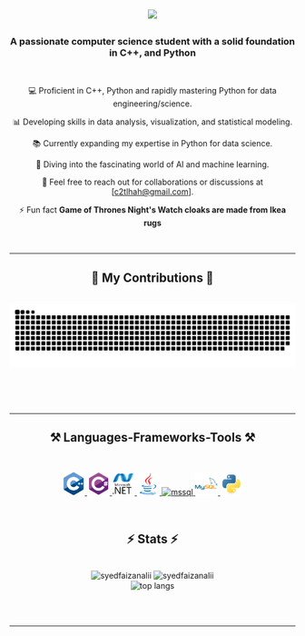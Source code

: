 <h1 align="center">
    <img src="https://readme-typing-svg.herokuapp.com/?font=Righteous&size=35&center=true&vCenter=true&width=500&height=70&duration=4000&lines=Hi+There!+👋;+I'm+Nuhammad+Talha+Ramzan!;" />
</h1>

<h3 align="center">A passionate computer science student with a solid foundation in C++, and Python</h3>

<br/>

<div align="center">
 
💻 Proficient in C++, Python and rapidly mastering Python for data engineering/science.
 
📊 Developing skills in data analysis, visualization, and statistical modeling.

📚 Currently expanding my expertise in Python for data science.

🤖 Diving into the fascinating world of AI and machine learning.

📧 Feel free to reach out for collaborations or discussions at [c2tlhah@gmail.com].

⚡ Fun fact **Game of Thrones Night's Watch cloaks are made from Ikea rugs**

 </div>
 
<div align="center"> 
  <a href="https://www.linkedin.com/in/muhammad-talha-ramzan/" target="blank"></a>

</div>

<br/>
<hr/>

<div align="center">
  <h2>🐍 My Contributions 🐍</h2>
  <br>
  <img alt="snake eating my contributions" src="https://raw.githubusercontent.com/SyedFaizanAlii/SyedFaizanAlii/output/github-contribution-grid-snake.svg" />
  
  <br/><br/><br/>
</div>

 <hr/>
 
<h2 align="center">⚒️ Languages-Frameworks-Tools ⚒️</h2>
<br/>
<div align="center">
<p align="center"> <a href="https://www.w3schools.com/cpp/" target="_blank" rel="noreferrer"> <img src="https://raw.githubusercontent.com/devicons/devicon/master/icons/cplusplus/cplusplus-original.svg" alt="cplusplus" width="40" height="40"/> </a> <a href="https://www.w3schools.com/cs/" target="_blank" rel="noreferrer"> <img src="https://raw.githubusercontent.com/devicons/devicon/master/icons/csharp/csharp-original.svg" alt="csharp" width="40" height="40"/> </a> <a href="https://dotnet.microsoft.com/" target="_blank" rel="noreferrer"> <img src="https://raw.githubusercontent.com/devicons/devicon/master/icons/dot-net/dot-net-original-wordmark.svg" alt="dotnet" width="40" height="40"/> </a> <a href="https://www.java.com" target="_blank" rel="noreferrer"> <img src="https://raw.githubusercontent.com/devicons/devicon/master/icons/java/java-original.svg" alt="java" width="40" height="40"/> </a> <a href="https://www.microsoft.com/en-us/sql-server" target="_blank" rel="noreferrer"> <img src="https://www.svgrepo.com/show/303229/microsoft-sql-server-logo.svg" alt="mssql" width="40" height="40"/> </a> <a href="https://www.mysql.com/" target="_blank" rel="noreferrer"> <img src="https://raw.githubusercontent.com/devicons/devicon/master/icons/mysql/mysql-original-wordmark.svg" alt="mysql" width="40" height="40"/> </a> <a href="https://www.python.org" target="_blank" rel="noreferrer"> <img src="https://raw.githubusercontent.com/devicons/devicon/master/icons/python/python-original.svg" alt="python" width="40" height="40"/> </a> </p>

</div>

<br/>

<h2 align="center">⚡ Stats ⚡</h2>
<br>
<div align=center>
    
  <img width=390  src="https://github-readme-streak-stats.herokuapp.com/?user=syedfaizanalii&count_private=true&theme=react&border_radius=10" alt="syedfaizanalii"/>
  
  <img width=390 src="https://github-readme-stats.vercel.app/api?username=syedfaizanalii&count_private=true&show_icons=true&theme=react&rank_icon=github&border_radius=10" alt="syedfaizanalii" />
  <br/>

  <img width=325 align="center" src="https://github-readme-stats.vercel.app/api/top-langs?username=syedfaizanalii&hide=HTML&langs_count=8&layout=compact&theme=react&border_radius=10&size_weight=0.5&count_weight=0.5&exclude_repo=github-readme-stats" alt="top langs" />
</div>

<br/><br/>

<hr/>
<!---
c2-tlhah/c2-tlhah is a ✨ special ✨ repository because its `README.md` (this file) appears on your GitHub profile.
You can click the Preview link to take a look at your changes.
--->
